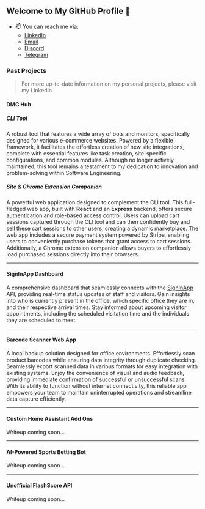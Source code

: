 ## Welcome to My GitHub Profile 👋

- 📫 You can reach me via:
	-   [LinkedIn](https://www.linkedin.com/in/harvey-woodall/)
	-   [Email](mailto:harvey.woodall@me.com)
	-   [Discord](https://discord.com/users/469870742033661958)
	-   [Telegram](https://t.me/dmc1717)

### Past Projects

> For more up-to-date information on my personal projects, please visit my LinkedIn

#### DMC Hub

##### CLI Tool

A robust tool that features a wide array of bots and monitors, specifically designed for various e-commerce websites. Powered by a flexible framework, it facilitates the effortless creation of new site integrations, complete with essential features like task creation, site-specific configurations, and common modules. Although no longer actively maintained, this tool remains a testament to my dedication to innovation and problem-solving within Software Engineering.

##### Site & Chrome Extension Companion

A powerful web application designed to complement the CLI tool. This full-fledged web app, built with **React** and an **Express** backend, offers secure authentication and role-based access control. Users can upload cart sessions captured through the CLI tool and can then confidently buy and sell these cart sessions to other users, creating a dynamic marketplace. The web app includes a secure payment system powered by Stripe, enabling users to conveniently purchase tokens that grant access to cart sessions. Additionally, a Chrome extension companion allows buyers to effortlessly load purchased sessions directly into their browsers.

---

#### SignInApp Dashboard

A comprehensive dashboard that seamlessly connects with the [SignInApp](https://signinapp.com/) API, providing real-time status updates of staff and visitors. Gain insights into who is currently present in the office, which specific office they are in, and their respective arrival times. Stay informed about upcoming visitor appointments, including the scheduled visitation time and the individuals they are scheduled to meet.

---

#### Barcode Scanner Web App

A local backup solution designed for office environments. Effortlessly scan product barcodes while ensuring data integrity through duplicate checking. Seamlessly export scanned data in various formats for easy integration with existing systems. Enjoy the convenience of visual and audio feedback, providing immediate confirmation of successful or unsuccessful scans. With its ability to function without internet connectivity, this reliable app empowers your team to maintain uninterrupted operations and streamline data capture efficiently.

---

#### Custom Home Assistant Add Ons

Writeup coming soon...

---

#### AI-Powered Sports Betting Bot

Writeup coming soon...

---

#### Unofficial FlashScore API

Writeup coming soon...
